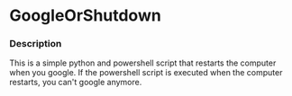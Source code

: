 # GoogleOrShutdown

### Description
This is a simple python and powershell script that restarts the computer when you google.
If the powershell script is executed when the computer restarts, you can't google anymore.
